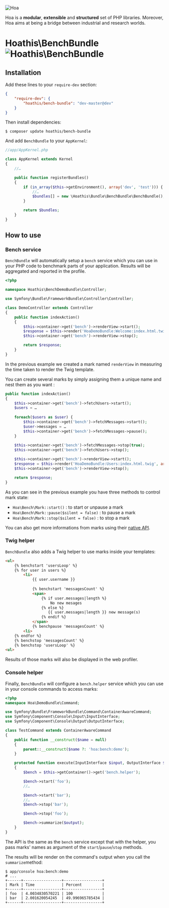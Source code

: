 ![Hoa](http://static.hoa-project.net/Image/Hoa_small.png)

Hoa is a **modular**, **extensible** and **structured** set of PHP libraries.
Moreover, Hoa aims at being a bridge between industrial and research worlds.

# Hoathis\BenchBundle ![Hoathis\BenchBundle](https://travis-ci.org/jubianchi/HoathisBenchBundle.png)

## Installation

Add these lines to your `require-dev` section:

```json
{
    "require-dev": {
        "hoathis/bench-bundle": "dev-master@dev"
    }
}
```

Then install dependencies:

```shell
$ composer update hoathis/bench-bundle
```

And add `BenchBundle` to your `AppKernel`:

```php
//app/AppKernel.php

class AppKernel extends Kernel
{
    //…

    public function registerBundles()
    {
        if (in_array($this->getEnvironment(), array('dev', 'test'))) {
            //…
            $bundles[] = new \Hoathis\Bundle\BenchBundle\BenchBundle();
        }

        return $bundles;
    }
}
```

## How to use

### Bench service

`BenchBundle` will automatically setup a `bench` service which you can use in your PHP code to benchmark parts of your application. Results will be aggregated and reported in the profile.

```php
<?php

namespace Hoathis\BenchDemoBundle\Controller;

use Symfony\Bundle\FrameworkBundle\Controller\Controller;

class DemoController extends Controller
{
    public function indexAction()
    {
        $this->container->get('bench')->renderView->start();
        $response = $this->render('HoaDemoBundle:Welcome:index.html.twig');
        $this->container->get('bench')->renderView->stop();

        return $response;
    }
}
```

In the previous example we created a mark named `renderView` in measuring the time taken to render the Twig template.

You can create several marks by simply assigning them a unique name and nest them as you want :

```php
public function indexAction()
{
    $this->container->get('bench')->fetchUsers->start();
    $users = …
    
    foreach($users as $user) {
        $this->container->get('bench')->fetchMessages->start();
        $user->messages = …
        $this->container->get('bench')->fetchMessages->pause();
    }
    
    $this->container->get('bench')->fetchMessages->stop(true);
    $this->container->get('bench')->fetchUsers->stop();

    $this->container->get('bench')->renderView->start();
    $response = $this->render('HoaDemoBundle:Users:index.html.twig', array('users' => $users));
    $this->container->get('bench')->renderView->stop();

    return $response;
}
```

As you can see in the previous example you have three methods to control mark state:

* `Hoa\Bench\Mark::start()` : to start or unpause a mark
* `Hoa\Bench\Mark::pause($silent = false)` : to pause a mark
* `Hoa\Bench\Mark::stop($silent = false)` : to stop a mark

You can also get more informations from marks using their [native API](http://hoa-project.net/Literature/Hack/Bench.html#Bien_manipuler_les_marques).

### Twig helper

`BenchBundle` also adds a Twig helper to use marks inside your templates:

```html
<ul>
    {% benchstart 'usersLoop' %}
    {% for user in users %}
        <li>
            {{ user.username }}
            
            {% benchstart 'messagesCount' %}
            <span>
                {% if user.messages|length %}
                    No new mesages
                {% else %}
                   {{ user.messages|length }} new message(s)
                {% endif %}
            </span>
            {% benchpause 'messagesCount' %}
        <li>
    {% endfor %}
    {% benchstop 'messagesCount' %}
    {% benchstop 'usersLoop' %}
<ul>
```

Results of those marks will also be displayed in the web profiler.

### Console helper

Finally, `BenchBundle` will configure a `bench.helper` service which you can use in your console commands to access marks:

```php
<?php
namespace Hoa\DemoBundle\Command;

use Symfony\Bundle\FrameworkBundle\Command\ContainerAwareCommand;
use Symfony\Component\Console\Input\InputInterface;
use Symfony\Component\Console\Output\OutputInterface;

class TestCommand extends ContainerAwareCommand
{
    public function __construct($name = null)
    {
        parent::__construct($name ?: 'hoa:bench:demo');
    }

    protected function execute(InputInterface $input, OutputInterface $output)
    {
        $bench = $this->getContainer()->get('bench.helper');

        $bench->start('foo');
        //…

        $bench->start('bar');
        //…
        $bench->stop('bar');

        $bench->stop('foo');

        $bench->summarize($output);
    }
} 
```

The API is the same as the `bench` service except that with the helper, you pass marks' names as argument of the `start`/`pause`/`stop` methods.

The results will be render on the command's output when you call the `summarize`method:

```shell
$ app/console hoa:bench:demo
# ...
+------+-----------------+-----------------+
| Mark | Time            | Percent         |
+------+-----------------+-----------------+
| foo  | 4.0034830570221 | 100             |
| bar  | 2.001620054245  | 49.996965785434 |
+------+-----------------+-----------------+
```
